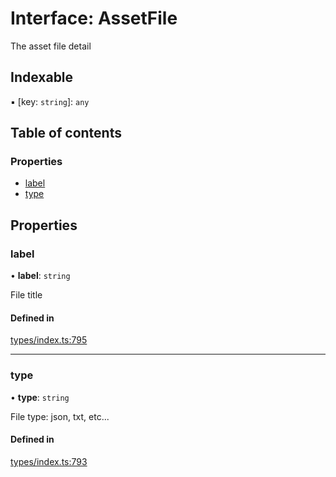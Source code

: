 # Interface: AssetFile

The asset file detail

## Indexable

▪ [key: `string`]: `any`

## Table of contents

### Properties

- [label](AssetFile.md#label)
- [type](AssetFile.md#type)

## Properties

### label

• **label**: `string`

File title

#### Defined in

[types/index.ts:795](https://github.com/nevermined-io/react-components/blob/d91af20/catalog/src/types/index.ts#L795)

___

### type

• **type**: `string`

File type: json, txt, etc...

#### Defined in

[types/index.ts:793](https://github.com/nevermined-io/react-components/blob/d91af20/catalog/src/types/index.ts#L793)

